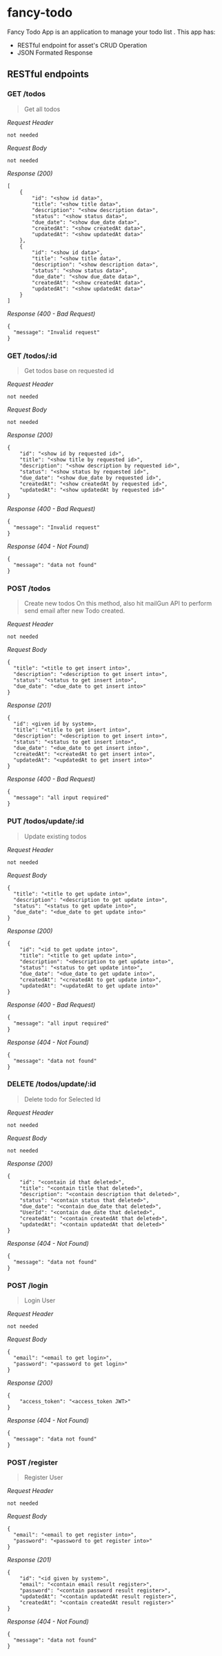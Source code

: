 # fancy-todo

Fancy Todo App is an application to manage your todo list . This app has:
* RESTful endpoint for asset's CRUD Operation
* JSON Formated Response

## RESTful endpoints

### GET /todos
> Get all todos

_Request Header_
```
not needed
```

_Request Body_
```
not needed
```

_Response (200)_
```
[
    {
        "id": "<show id data>",
        "title": "<show title data>",
        "description": "<show description data>",
        "status": "<show status data>",
        "due_date": "<show due_date data>",
        "createdAt": "<show createdAt data>",
        "updatedAt": "<show updatedAt data>"
    },
    {
        "id": "<show id data>",
        "title": "<show title data>",
        "description": "<show description data>",
        "status": "<show status data>",
        "due_date": "<show due_date data>",
        "createdAt": "<show createdAt data>",
        "updatedAt": "<show updatedAt data>"
    }
]
```

_Response (400 - Bad Request)_
```
{
  "message": "Invalid request"
}
```


### GET /todos/:id
> Get todos base on requested id

_Request Header_
```
not needed
```

_Request Body_
```
not needed
```

_Response (200)_
```
{
    "id": "<show id by requested id>",
    "title": "<show title by requested id>",
    "description": "<show description by requested id>",
    "status": "<show status by requested id>",
    "due_date": "<show due_date by requested id>",
    "createdAt": "<show createdAt by requested id>",
    "updatedAt": "<show updatedAt by requested id>"
}
```

_Response (400 - Bad Request)_
```
{
  "message": "Invalid request"
}
```

_Response (404 - Not Found)_
```
{
  "message": "data not found"
}
```



### POST /todos
> Create new todos
On this method, also hit mailGun API to perform send email after new Todo created.

_Request Header_
```
not needed
```

_Request Body_
```
{
  "title": "<title to get insert into>",
  "description": "<description to get insert into>",
  "status": "<status to get insert into>",
  "due_date": "<due_date to get insert into>"
}
```

_Response (201)_
```
{
  "id": <given id by system>,
  "title": "<title to get insert into>",
  "description": "<description to get insert into>",
  "status": "<status to get insert into>",
  "due_date": "<due_date to get insert into>",
  "createdAt": "<createdAt to get insert into>",
  "updatedAt": "<updatedAt to get insert into>"
}
```

_Response (400 - Bad Request)_
```
{
  "message": "all input required"
}
```


### PUT /todos/update/:id
> Update existing todos

_Request Header_
```
not needed
```

_Request Body_
```
{
  "title": "<title to get update into>",
  "description": "<description to get update into>",
  "status": "<status to get update into>",
  "due_date": "<due_date to get update into>"
}
```

_Response (200)_
```
{
    "id": "<id to get update into>",
    "title": "<title to get update into>",
    "description": "<description to get update into>",
    "status": "<status to get update into>",
    "due_date": "<due_date to get update into>",
    "createdAt": "<createdAt to get update into>",
    "updatedAt": "<updatedAt to get update into>"
}
```

_Response (400 - Bad Request)_
```
{
  "message": "all input required"
}
```

_Response (404 - Not Found)_
```
{
  "message": "data not found"
}
```



### DELETE /todos/update/:id
> Delete todo for Selected Id

_Request Header_
```
not needed
```

_Request Body_
```
not needed
```

_Response (200)_
```
{
    "id": "<contain id that deleted>",
    "title": "<contain title that deleted>",
    "description": "<contain description that deleted>",
    "status": "<contain status that deleted>",
    "due_date": "<contain due_date that deleted>",
    "UserId": "<contain due_date that deleted>",
    "createdAt": "<contain createdAt that deleted>",
    "updatedAt": "<contain updatedAt that deleted>"
}
```

_Response (404 - Not Found)_
```
{
  "message": "data not found"
}
```


### POST /login
> Login User

_Request Header_
```
not needed
```

_Request Body_
```
{
  "email": "<email to get login>",
  "password": "<password to get login>"
}
```

_Response (200)_
```
{
    "access_token": "<access_token JWT>"
}
```

_Response (404 - Not Found)_
```
{
  "message": "data not found"
}
```



### POST /register
> Register User

_Request Header_
```
not needed
```

_Request Body_
```
{
  "email": "<email to get register into>",
  "password": "<password to get register into>"
}
```

_Response (201)_
```
{
    "id": "<id given by system>",
    "email": "<contain email result register>",
    "password": "<contain password result register>",
    "updatedAt": "<contain updatedAt result register>",
    "createdAt": "<contain createdAt result register>"
}
```

_Response (404 - Not Found)_
```
{
  "message": "data not found"
}
```